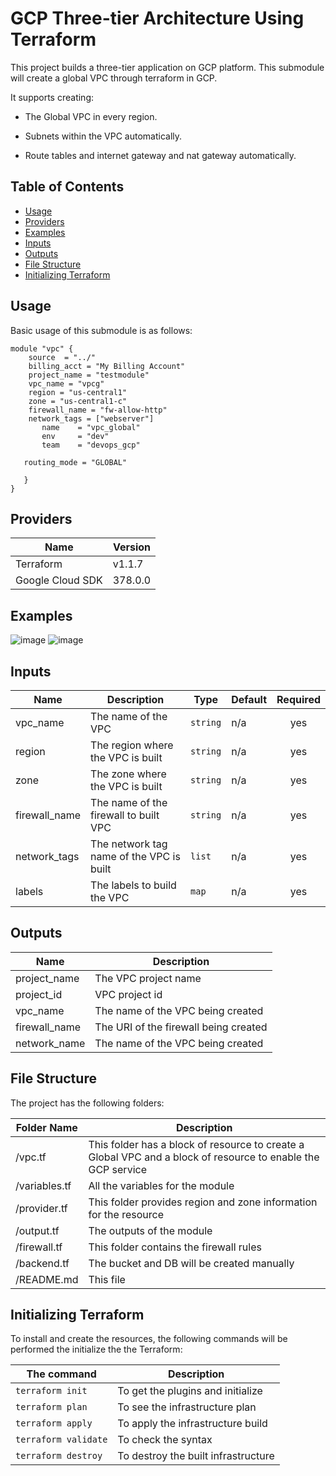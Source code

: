 # GCP Three-tier Architecture Using Terraform

This project builds a three-tier application on GCP platform. This submodule will create a global VPC through terraform in GCP.

It supports creating:

- The Global VPC in every region.

- Subnets within the VPC automatically.

- Route tables and internet gateway and nat gateway automatically.



## Table of Contents
* [Usage](#usage)
* [Providers](#providers)
* [Examples](#examples)
* [Inputs](#inputs)
* [Outputs](#outputs)
* [File Structure](#file-structure)
* [Initializing Terraform](#initializing-terraform)


## Usage

Basic usage of this submodule is as follows:

```hcl
module "vpc" {
    source  = "../"
    billing_acct = "My Billing Account"
    project_name = "testmodule"
    vpc_name = "vpcg"
    region = "us-central1"
    zone = "us-central1-c"
    firewall_name = "fw-allow-http"
    network_tags = ["webserver"]
       name    = "vpc_global"
       env     = "dev"
       team    = "devops_gcp"
   
   routing_mode = "GLOBAL"
   
   }
}
```
## Providers

| Name | Version |
|----------|----------|
| Terraform | v1.1.7 |
| Google Cloud SDK | 378.0.0 |

## Examples

![image](https://user-images.githubusercontent.com/92606341/160723319-1b972f58-9829-4075-a56b-74a75f6baf30.png)
![image](https://user-images.githubusercontent.com/92606341/160867821-c6d5f419-fd19-4ed9-a947-d7b46938b965.png)


## Inputs

| Name | Description | Type | Default | Required |
|------|-------------|------|---------|:--------:|
| vpc\_name | The name of the VPC | `string` | n/a | yes |
| region | The region where the VPC is built | `string` | n/a | yes |
| zone | The zone where the VPC is built | `string` | n/a | yes |
| firewall\_name | The name of the firewall to built VPC | `string` | n/a | yes |
| network\_tags | The network tag name of the VPC is built | `list` | n/a | yes |
| labels | The labels to build the VPC | `map` | n/a | yes |


## Outputs

| Name | Description |
|------|-------------|
| project\_name | The VPC project name |
| project\_id | VPC project id |
| vpc\_name | The name of the VPC being created |
| firewall\_name | The URI of the firewall being created |
| network\_name | The name of the VPC being created |

## File Structure

The project has the following folders:

| Folder Name | Description |
| ------------|-------------|
| /vpc.tf | This folder has a block of resource to create a Global VPC and a block of resource to enable the GCP service |
| /variables.tf | All the variables for the module |
| /provider.tf | This folder provides region and zone information for the resource |
| /output.tf | The outputs of the module |
| /firewall.tf | This folder contains the firewall rules |
| /backend.tf | The bucket and DB will be created manually |
| /README.md | This file |

## Initializing Terraform

To install and create the resources, the following commands will be performed the initialize the the Terraform:

| The command | Description |
|-------------|-------------|
|`terraform init`| To get the plugins and initialize |
| `terraform plan`| To see the infrastructure plan |
| `terraform apply`| To apply the infrastructure build |
| `terraform validate` | To check the syntax |
| `terraform destroy` | To destroy the built infrastructure |
